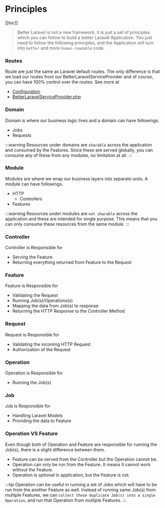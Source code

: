 # Principles

[[toc]]

> Better Laravel is not a new framework, it is just a set of principles which you can follow to build a better Laravel Application.
> You just need to follow the following principles, and the Application will turn into `better` and more `human-readable` code.

### Routes

Route are just the same as Laravel default routes. The only difference is that we load our routes from our BetterLaravelServiceProvider and of course, 
you can have 100% control over the routes. See more at
- [Configuration](/configuration.html#config)
- [BetterLaravelServiceProvider.php](https://github.com/laranex/better-laravel/blob/master/src/BetterLaravelServiceProvider.php#L46)


### Domain

Domain is where our business logic lives and a domain can have followings.
- Jobs
- Requests

:::warning
Resources under domains are `sharable` across the application and consumed by the Features. Since these are served globally,
you can consume any of these from any modules, no limitation at all.
:::

### Module
Modules are where we wrap our business layers into separate units. A module can have followings.
- HTTP
  - Controllers
- Features

:::warning
Resources under modules are `not sharable` across the application and these are intended for single purpose.
This means that you can only consume these resources from the same module.
:::

### Controller

Controller is Responsible for
- Serving the Feature
- Returning everything returned from Feature to the Request

### Feature

Feature is Responsible for
- Validating the Request
- Running Job(s)/Operations(s)
- Mapping the data from Job(s) to response
- Returning the HTTP Response to the Controller Method

### Request

Request is Responsible for
- Validating the incoming HTTP Request
- Authorization of the Request

### Operation

Operation is Responsible for
- Running the Job(s)

### Job

Job is Responsible for
- Handling Laravel Models
- Providing the data to Feature

### Operation VS Feature

Even though both of Operation and Feature are responsible for running the Job(s), there is a slight difference between them.
- Feature can be served from the Controller but the Operation cannot be.
- Operation can only be run from the Feature. It means it cannot work without the Feature.
- Operation is optional in application, but the Feature is not.

:::tip
Operation can be useful in running a set of Jobs which will have to be run from the another Feature as well.
Instead of running same Job(s) from multiple Features, we can `collect those duplicate Job(s) into a single Operation`,
and run that Operation from multiple Features.
:::
